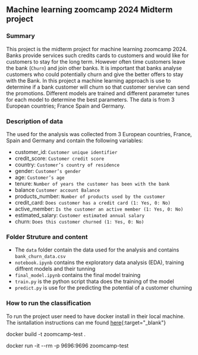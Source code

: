 ## Machine learning zoomcamp 2024 Midterm project

### Summary
This project is the midterm project for machine learning zoomcamp 2024. Banks provide services such credits cards to customers and would like for customers to stay for the long term. However often time customers leave the bank (`Churn`) and join other banks. It is important that banks analyse customers who could potentially churn and give the better offers to stay with the Bank.
In this project a machine learning approach is use to determine if a bank customer will churn so that customer servive can send the promotions. Different models are trained and different parameter tunes for each model to determine the best parameters. The data is from 3 European countries; France Spain and Germany. 

### Description of data
The used for the analysis was collected from 3 European countries, France, Spain and Germany and contain the following variables:

- customer_id:	`Customer unique identifier`
- credit_score:	`Customer credit score`
- country:	`Customer’s country of residence`
- gender:	`Customer’s gender`
- age:	`Customer’s age`
- tenure:	`Number of years the customer has been with the bank`
- balance	`Customer account Balance`
- products_number:	`Number of products used by the customer`
- credit_card:	`Does customer has a credit card (1: Yes, 0: No)`
- active_member:	`Is the customer an active member (1: Yes, 0: No)`
- estimated_salary:	`Customer estimated annual salary`
- churn:	`Does this customer churned (1: Yes, 0: No)`

### Folder Struture and content
- The `data` folder contain the data used for the analysis and contains `bank_churn_data.csv`
- `notebook.ipynb` contains the exploratory data analysis (EDA), training diffrent models and their tunning
- `final_model.ipynb` contains the final model training
- `train.py` is the python script thata does the training of the model
- `predict.py` is use for the predicting the potential of a customer churning


### How to run the classification
To run the project user need to have docker install in their local machine. The isntallation instructions can me found [here](https://docs.docker.com/get-started/get-docker/){:target="_blank"} 

docker build -t zoomcamp-test .


docker run -it --rm -p 9696:9696 zoomcamp-test